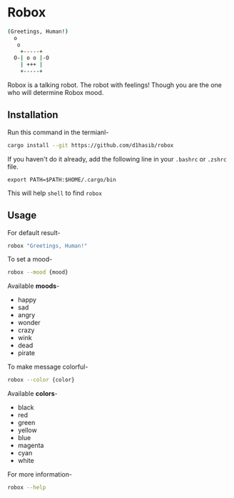 # Robox
```bash
(Greetings, Human!)
  o
   o
    +-----+
  O-| o o |-O
    | +++ |
    +-----+
```
Robox is a talking robot. The robot with feelings! Though you are the one who will determine Robox mood.

## Installation 

Run this command in the termianl- 
```bash 
cargo install --git https://github.com/d1hasib/robox
```
If you haven't do it already, add the following line in your
`.bashrc` or `.zshrc` file.
```
export PATH=$PATH:$HOME/.cargo/bin
```
This will help `shell` to find `robox`

## Usage 

For default result-
```bash 
robox "Greetings, Human!"
```
To set a mood-
```bash
robox --mood {mood}
```
Available **moods**-  

- happy
- sad
- angry
- wonder
- crazy
- wink
- dead
- pirate

To make message colorful-
```bash
robox --color {color}
```
Available **colors**-

- black
- red
- green
- yellow
- blue
- magenta
- cyan
- white

For more information- 
```bash
robox --help
```
